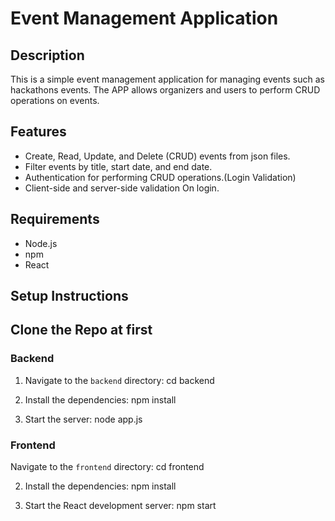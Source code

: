 # Event Management Application

## Description
This is a simple event management application for managing events such as hackathons events. The APP allows organizers and users to perform CRUD operations on events.

## Features
- Create, Read, Update, and Delete (CRUD) events from json files.
- Filter events by title, start date, and end date.
- Authentication for performing CRUD operations.(Login Validation)
- Client-side and server-side validation On login.

## Requirements

- Node.js
- npm
- React

## Setup Instructions

## Clone the Repo at first

### Backend
1. Navigate to the `backend` directory:
    cd backend

2. Install the dependencies:
    npm install

3. Start the server:
    node app.js

### Frontend
Navigate to the `frontend` directory:
    cd frontend

2. Install the dependencies:
    npm install

3. Start the React development server:
    npm start
